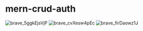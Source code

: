 # mern-crud-auth

![brave_5ggkEjsVjP](https://github.com/mzrtcode/mern-crud-auth/assets/71569136/b1170f73-23b8-46a2-9cfb-9ac2187e240e)
![brave_cvXesw4pEc](https://github.com/mzrtcode/mern-crud-auth/assets/71569136/0d6fcfa3-c7ac-4667-ab8d-c8bf88866985)
![brave_firDaowz1J](https://github.com/mzrtcode/mern-crud-auth/assets/71569136/791e2708-dbfe-42a3-9a99-0ff6ef48a9df)
